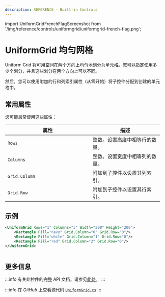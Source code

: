 ```yaml
---
description: REFERENCE - Built-in Controls
---
```


import UniformGridFrenchFlagScreenshot from '/img/reference/controls/uniformgrid/uniformgrid-french-flag.png';

# UniformGrid 均匀网格

Uniform Grid 将可用空间在两个方向上均匀地划分为单元格。您可以指定使用多少个划分，并且这些划分在两个方向上可以不同。

然后，您可以使用附加的行和列索引属性（从零开始）将子控件分配到创建的单元格中。

## 常用属性

您可能最常使用这些属性：

<table><thead><tr><th width="261">属性</th><th>描述</th></tr></thead><tbody><tr><td><code>Rows</code></td><td>整数。设置高度中相等行的数量。</td></tr><tr><td><code>Columns</code></td><td>整数。设置宽度中相等列的数量。</td></tr><tr><td><code>Grid.Column</code></td><td>附加到子控件以设置其列索引。</td></tr><tr><td><code>Grid.Row</code></td><td>附加到子控件以设置其行索引。</td></tr></tbody></table>

## 示例

```xml
<UniformGrid Rows="1" Columns="3" Width="300" Height="200">
    <Rectangle Fill="navy" Grid.Column="0" Grid.Row="0"/>
    <Rectangle Fill="white" Grid.Column="1" Grid.Row="0"/>
    <Rectangle Fill="red" Grid.Column="2" Grid.Row="0"/>
</UniformGrid>
```

<img src={UniformGridFrenchFlagScreenshot} alt="" />

## 更多信息

:::info
有关此控件的完整 API 文档，请参见[此处](https://reference.avaloniaui.net/api/Avalonia.Controls.Primitives/UniformGrid/)。
:::

:::info
在 _GitHub_ 上查看源代码 [`UniformGrid.cs`](https://github.com/AvaloniaUI/Avalonia/blob/master/src/Avalonia.Controls/Primitives/UniformGrid.cs)
:::

